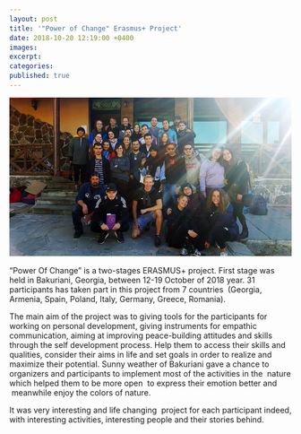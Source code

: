 ```yaml
---
layout: post
title: '"Power of Change" Erasmus+ Project'
date: 2018-10-20 12:19:00 +0400
images:
excerpt:
categories:
published: true
---
```


![](/uploads/45167894-268585327195298-6749880352245809152-n.jpg)

“Power Of Change” is a two-stages ERASMUS+ project. First stage was held in Bakuriani, Georgia, between 12-19 October of 2018 year. 31 participants has taken part in this project from 7 countries &nbsp;(Georgia, Armenia, Spain, Poland, Italy, Germany, Greece, Romania).

The main aim of the project was to giving tools for the participants for working on personal development, giving instruments for empathic communication, aiming at improving peace-building attitudes and skills through the self development process. Help them to access their skills and qualities, consider their aims in life and set goals in order to realize and maximize their potential. Sunny weather of Bakuriani gave a chance to organizers and participants to implement most of the activities in the&nbsp; nature which helped them to be more open &nbsp;to express their emotion better and &nbsp;meanwhile enjoy the colors of nature. &nbsp;

It was very interesting and life changing&nbsp; project for each participant indeed, with interesting activities, interesting people and their stories behind.